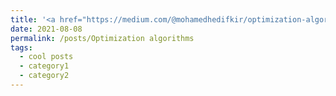 ```yaml
---
title: '<a href="https://medium.com/@mohamedhedifkir/optimization-algorithms-b4fd89c995f6">Optimization algorithms</a>'
date: 2021-08-08
permalink: /posts/Optimization algorithms
tags:
  - cool posts
  - category1
  - category2
---
```

